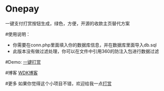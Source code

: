 Onepay
======

一键支付打赏按钮生成，绿色，方便，开源的收款主页替代方案

#使用说明：
* 你需要在conn.php里面填入你的数据库信息，并在数据库里面导入db.sql
* 此版本没有做过滤处理，你可以在文件中引用360的防注入包进行数据过滤

#Demo:
[一键打赏](http://meiweihezi.com/dashang/)

#博客
[WDK博客](http://www.wdk.pw)

#更多
如果你觉得这个小项目不错，欢迎给我一点[打赏](http://meiweihezi.com/dashang/dashang.php?id=ZGsxMA==)
